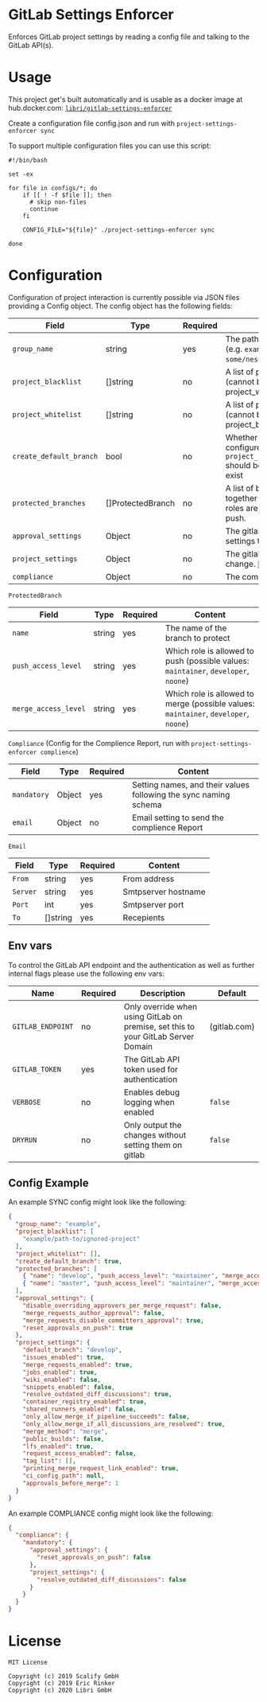 # GitLab Settings Enforcer

Enforces GitLab project settings by reading a config file and talking to
the GitLab API(s).

# Usage

This project get's built automatically and is usable as a docker image at hub.docker.com: [`libri/gitlab-settings-enforcer`](https://hub.docker.com/r/libri/gitlab-settings-enforcer)

Create a configuration file config.json and run with `project-settings-enforcer sync`

To support multiple configuration files you can use this script:

```shell script
#!/bin/bash

set -ex

for file in configs/*; do
    if [[ ! -f $file ]]; then
      # skip non-files
      continue
    fi

    CONFIG_FILE="${file}" ./project-settings-enforcer sync

done
```

# Configuration

Configuration of project interaction is currently possible via JSON files
providing a Config object. The config object has the following fields:


| Field                   | Type              | Required | Content                                                                                                          | Default |
|-------------------------|-------------------|----------|------------------------------------------------------------------------------------------------------------------|---------|
| `group_name`            | string            | yes      | The path of the root group<BR>(e.g. `example` or `some/nested/example`)                                          |         |
| `project_blacklist`     | []string          | no       | A list of projects to blacklist<BR>(cannot be set when project_whitelist is used)                                | []      |
| `project_whitelist`     | []string          | no       | A list of projects to whitelist<BR>(cannot be set when project_blacklist is used)                                | []      |
| `create_default_branch` | bool              | no       | Whether the default branch configured in `project_settings.default_branch` should be created if it doesn't exist |         |
| `protected_branches`    | []ProtectedBranch | no       | A list of branches to protect, together with the infos which roles are allowed to merge or push.                 |         |
| `approval_settings`     | Object            | no       | The gitlab project approval settings to change. [Possible keys](https://docs.gitlab.com/ee/api/merge_request_approvals.html#change-configuration) |         |
| `project_settings`      | Object            | no       | The gitlab project settings to change. [Possible keys](https://docs.gitlab.com/ce/api/projects.html#edit-project) |         |
| `compliance`            | Object            | no       | The compliance configuration.                                                                                    |         |

`ProtectedBranch` 

| Field                | Type   | Required | Content                                                                              |
|----------------------|--------|----------|--------------------------------------------------------------------------------------|
| `name`               | string | yes      | The name of the branch to protect                                                    |
| `push_access_level`  | string | yes      | Which role is allowed to push (possible values: `maintainer`, `developer`, `noone`)  |
| `merge_access_level` | string | yes      | Which role is allowed to merge (possible values: `maintainer`, `developer`, `noone`) |

`Compliance` (Config for the Complience Report, run with `project-settings-enforcer complience`)

| Field                | Type   | Required | Content                                                                              |
|----------------------|--------|----------|--------------------------------------------------------------------------------------|
| `mandatory`          | Object | yes      | Setting names, and their values following the sync naming schema                     |
| `email`              | Object | no       | Email setting to send the complience Report                                                  |

`Email`

| Field                | Type     | Required | Content                                                                              |
|----------------------|----------|----------|--------------------------------------------------------------------------------------|
| `From`               | string   | yes      | From address                                                                         |
| `Server`             | string   | yes      | Smtpserver hostname                                                                  |
| `Port`               | int      | yes      | Smtpserver port                                                                      |
| `To`                 | []string | yes      | Recepients                                                                           |


## Env vars

To control the GitLab API endpoint and the authentication as well as further
internal flags please use the following env vars:

| Name              | Required | Description                                                                       | Default      |
|-------------------|----------|-----------------------------------------------------------------------------------|--------------|
| `GITLAB_ENDPOINT` | no       | Only override when using GitLab on premise, set this to your GitLab Server Domain | (gitlab.com) |
| `GITLAB_TOKEN`    | yes      | The GitLab API token used for authentication                                      |              |
| `VERBOSE`         | no       | Enables debug logging when enabled                                                | `false`      |
| `DRYRUN`          | no       | Only output the changes without setting them on gitlab                            | `false`      |

## Config Example

An example SYNC config might look like the following:

```json
{
  "group_name": "example",
  "project_blacklist": [
    "example/path-to/ignored-project"
  ],
  "project_whitelist": [],
  "create_default_branch": true,
  "protected_branches": [
    { "name": "develop", "push_access_level": "maintainer", "merge_access_level": "developer"},
    { "name": "master", "push_access_level": "maintainer", "merge_access_level": "developer"}
  ],
  "approval_settings": {
    "disable_overriding_approvers_per_merge_request": false,
    "merge_requests_author_approval": false,
    "merge_requests_disable_committers_approval": true,
    "reset_approvals_on_push": true
  },
  "project_settings": {
    "default_branch": "develop",
    "issues_enabled": true,
    "merge_requests_enabled": true,
    "jobs_enabled": true,
    "wiki_enabled": false,
    "snippets_enabled": false,
    "resolve_outdated_diff_discussions": true,
    "container_registry_enabled": true,
    "shared_runners_enabled": false,
    "only_allow_merge_if_pipeline_succeeds": false,
    "only_allow_merge_if_all_discussions_are_resolved": true,
    "merge_method": "merge",
    "public_builds": false,
    "lfs_enabled": true,
    "request_access_enabled": false,
    "tag_list": [],
    "printing_merge_request_link_enabled": true,
    "ci_config_path": null,
    "approvals_before_merge": 1
  }
}
```

An example COMPLIANCE config might look like the following:

```json
{
  "compliance": {
    "mandatory": {
      "approval_settings": {
        "reset_approvals_on_push": false
      },
      "project_settings": {
        "resolve_outdated_diff_discussions": false
      }
    }
  }
}
```

# License

    MIT License
    
    Copyright (c) 2019 Scalify GmbH
    Copyright (c) 2019 Eric Rinker
    Copyright (c) 2020 Libri GmbH

